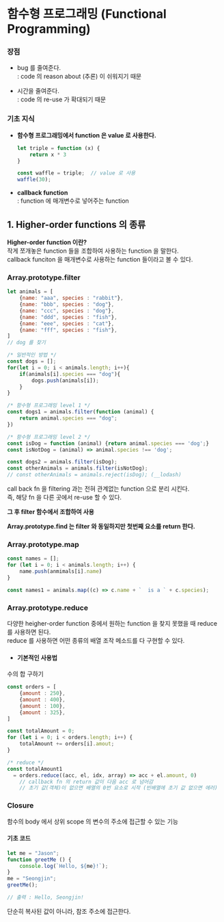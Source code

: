 # 함수형 프로그래밍 (Functional Programming)

### 장점
- bug 를 줄여준다.   
  : code 의 reason about (추론) 이 쉬워지기 때문

- 시간을 줄여준다.   
  : code 의 re-use 가 확대되기 때문

### 기초 지식

- **함수형 프로그래밍에서  function 은 value 로 사용한다.**
    ```javascript
    let triple = function (x) {
        return x * 3
    }

    const waffle = triple;  // value 로 사용
    waffle(30);
    ```
- **callback function**   
: function 에 매개변수로 넣어주는 function

## 1. Higher-order functions 의 종류

**Higher-order function 이란?**   
작게 쪼개놓은 function 들을 조합하여 사용하는 function 을 말한다.   
callback funciton 을 매개변수로 사용하는 function 들이라고 볼 수 있다.

### Array.prototype.filter
```javascript
let animals = [
    {name: "aaa", species : "rabbit"},
    {name: "bbb", species : "dog"},
    {name: "ccc", species : "dog"},
    {name: "ddd", species : "fish"},
    {name: "eee", species : "cat"},
    {name: "fff", species : "fish"},
]
// dog 를 찾기

/* 일반적인 방법 */
const dogs = [];
for(let i = 0; i < animals.length; i++){
    if(animals[i].species === "dog"){
        dogs.push(animals[i]);
    }
}

/* 함수형 프로그래밍 level 1 */
const dogs1 = animals.filter(function (animal) {
    return animal.species === "dog";
})

/* 함수형 프로그래밍 level 2 */
const isDog = function (animal) {return animal.species === 'dog';}
const isNotDog = (animal) => animal.species !== 'dog';

const dogs2 = animals.filter(isDog);
const otherAnimals = animals.filter(isNotDog);
// const otherAnimals = animals.reject(isDog); (__lodash)

```
call back fn 을 filtering 과는 전혀 관계없는 function 으로 분리 시킨다.   
즉, 해당 fn 을 다른 곳에서 re-use 할 수 있다.

**그 후 filter 함수에서 조합하여 사용**   

**Array.prototype.find 는 filter 와 동일하지만 첫번째 요소를 return 한다.**

### Array.prototype.map
```javascript
const names = [];
for (let i = 0; i < animals.length; i++) {
    name.push(anmimals[i].name)
}

const names1 = animals.map((c) => c.name + `  is a ` + c.species);
```

### Array.prototype.reduce
다양한 heigher-order function 중에서 원하는 function 을 찾지 못했을 때 reduce 를 사용하면 된다.   
reduce 를 사용하면 어떤 종류의 배열 조작 메소드를 다 구현할 수 있다.

- #### 기본적인 사용법
 수의 합 구하기
```javascript
const orders = [
    {amount : 250},
    {amount : 400},
    {amount : 100},
    {amount : 325},
]

const totalAmount = 0;
for (let i = 0; i < orders.length; i++) {
    totalAmount += orders[i].amout;
}

/* reduce */
const totalAmount1 
  = orders.reduce((acc, el, idx, array) => acc + el.amount, 0)
    // callback fn 의 return 값이 다음 acc 로 넘어감 
    // 초기 값(객체)이 없으면 배열의 0번 요소로 시작 (빈배열에 초기 값 없으면 에러)
```


### Closure
함수의 body 에서 상위 scope 의 변수의 주소에 접근할 수 있는 기능

#### 기초 코드
```javascript
let me = "Jason";
function greetMe () {
    console.log(`Hello, ${me}!`);
}
me = "Seongjin";
greetMe();

// 출력 : Hello, Seongjin!
```
단순히 복사된 값이 아니라, 참조 주소에 접근한다.